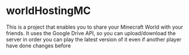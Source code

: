 # worldHostingMC

This is a project that enables you to share your Minecraft World with your friends. It uses the Google Drive API, so you can upload/download the server in order you can play the latest version of it even if another player have done changes before
